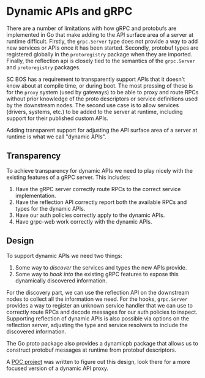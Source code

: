 # Dynamic APIs and gRPC

There are a number of limitations with how gRPC and protobufs are implemented in Go that make adding to the API surface
area of a server at runtime difficult. Firstly, the `grpc.Server` type does not provide a way to add new services or
APIs once it has been started. Secondly, protobuf types are registered globally in the `protoregistry` package when they
are imported. Finally, the reflection api is closely tied to the semantics of the `grpc.Server` and `protoregistry`
packages.

SC BOS has a requirement to transparently support APIs that it doesn't know about at compile time, or during boot.
The most pressing of these is for the `proxy` system (used by gateways) to be able to proxy and route RPCs without prior
knowledge of the proto descriptors or service definitions used by the downstream nodes.
The second use case is to allow services (drivers, systems, etc.) to be added to the server at runtime, including
support for their published custom APIs.

Adding transparent support for adjusting the API surface area of a server at runtime is what we call "dynamic APIs".

## Transparency

To achieve transparency for dynamic APIs we need to play nicely with the existing features of a gRPC server.
This includes:

1. Have the gRPC server correctly route RPCs to the correct service implementation.
2. Have the reflection API correctly report both the available RPCs and types for the dynamic APIs.
3. Have our auth policies correctly apply to the dynamic APIs.
4. Have grpc-web work correctly with the dynamic APIs.

## Design

To support dynamic APIs we need two things:

1. Some way to _discover_ the services and types the new APIs provide.
2. Some way to _hook into_ the existing gRPC features to expose this dynamically discovered information.

For the discovery part, we can use the reflection API on the downstream nodes to collect all the information we need.
For the hooks, `grpc.Server` provides a way to register an unknown service handler that we can use to correctly route
RPCs and decode messages for our auth policies to inspect.
Supporting reflection of dynamic APIs is also possible via options on the reflection server, adjusting the type and
service resolvers to include the discovered information.

The Go proto package also provides a dynamicpb package that allows us to construct protobuf messages at runtime from
protobuf descriptors.

A [POC project](https://github.com/vanti-dev/dynamic-api) was written to figure out this design, look there for a more
focused version of a dynamic API proxy.
